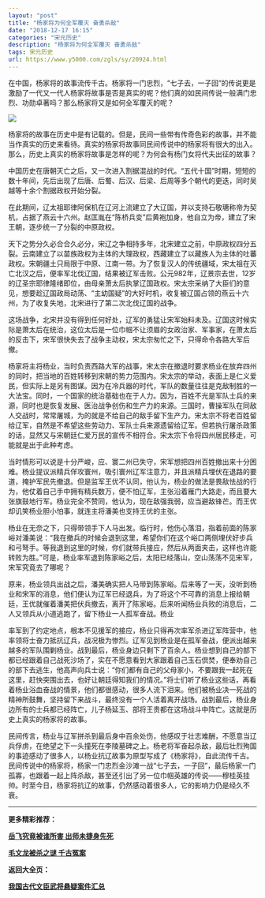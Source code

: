 ```yaml
---
layout: "post"
title: "杨家将为何全军覆灭 奋勇杀敌"
date: "2018-12-17 16:15"
categories: "宋元历史"
description: "杨家将为何全军覆灭 奋勇杀敌"
tags: 宋元历史
url: https://www.y5000.com/zgls/sy/20924.html
---
```






在中国，杨家将的故事流传千古。杨家将一门忠烈，“七子去，一子回”的传说更是激励了一代又一代人杨家将故事是否是真实的呢？他们真的如民间传说一般满门忠烈、功勋卓著吗？那么杨家将又是如何全军覆灭的呢？

![](https://img.y5000.com/uploads/allimg/170504/11-1F504102U3118.jpg)

杨家将的故事在历史中是有记载的。但是，民间一些带有传奇色彩的故事，并不能当作真实的历史来看待。真实的杨家将故事同民间传说中的杨家将有很大的出入。那么，历史上真实的杨家将故事是怎样的呢？为何会有杨门女将代夫出征的故事？

中国历史在唐朝灭亡之后，又一次进入割据混战的时代。“五代十国”时期，短短的数十年间，先后出现了后唐、后蜀、后汉、后梁、后周等多个朝代的更迭，同时吴越等十余个割据政权开始分裂。

在此期间，辽太祖耶律阿保机在辽河上流建立了大辽国，并以支持石敬瑭称帝为契机，占据了燕云十六州。赵匡胤在“陈桥兵变”后黄袍加身，他自立为帝，建立了宋王朝，逐步统一了分裂的中原政权。

天下之势分久必合合久必分，宋辽之争相持多年，北宋建立之前，中原政权四分五裂。云南建立了以苗族政权为主体的大理政权，西藏建立了以藏族人为主体的吐蕃政权。宋朝疆土只局限于中原、江南一带。为了恢复汉人的传统疆域，宋太祖在灭亡北汉之后，便率军北伐辽国，结果被辽军击败。公元982年，辽景宗去世，12岁的辽圣宗耶律隆绪即位，由母亲萧太后执掌辽国政权。宋太宗采纳了大臣们的意见，想要趁辽国政局动荡、“主幼国疑”的大好时机，收复被辽国占领的燕云十六州，为了收复失地，北宋进行了第二次北伐辽国的战争。

这场战争，北宋并没有得到任何好处，辽军的勇猛让宋军始料未及。辽国这时候实际是萧太后在统治，这位太后是一位巾帼不让须眉的女政治家、军事家，在萧太后的反击下，宋军很快失去了战争主动权，宋太宗匆忙之下，只得命令各路大军后撤。

杨家将主将杨业，当时负责西路大军的战事，宋太宗在撤退时要求杨业在放弃四州的同时，把当地的百姓转移到宋朝的势力范围内。宋太宗的举动，表面上是仁义爱民，但实际上是另有图谋。因为在冷兵器的时代，军队的数量往往是克敌制胜的一大法宝。同时，一个国家的统治基础也在于人力。因为，百姓不光是军队士兵的来源，同时也是恢复发展、医治战争创伤和生产力的来源。三国时，曹操军队在同敌人交战时，常常屠城，为的就是不给自己的敌手留下生产力。宋太宗不将老百姓留给辽军，自然是不希望这些劳动力、军队士兵来源遗留给辽军。但若执行屠杀政策的话，显然又与宋朝廷仁爱万民的宣传不相符合。宋太宗下令将四州居民移走，可能就是出于此种考虑。

当时情形可以说是十分严峻，应、寰二州已失守，宋军想把四州百姓撤出来十分困难。杨业提议派精兵佯攻寰州，吸引寰州辽军注意力，并且派精兵埋伏在退路的要道，掩护军民先撤退。但是监军王优不认同，他认为，杨业的做法是畏敌怯战的行为，他仗着自己手中拥有精兵数万，便不怕辽军，主张沿着雁门大路走，而且要大张旗鼓地行军。杨业完全不赞同，他认为，现在敌强我弱，应当避敌锋芒。而王优却讥笑杨业胆小怕事，就连主将潘美也支持王优的主张。

杨业在无奈之下，只得带领手下人马出发。临行时，他伤心落泪，指着前面的陈家峪对潘美说：“我在撤兵的时候会退到这里，希望你们在这个峪口两侧埋伏好步兵和弓弩手。等我退到这里的时候，你们就带兵接应，然后从两面夹击，这样也许能转败为胜。”可是，杨业率军退到陈家峪之后，太阳已经落山，空山荡荡不见宋军，宋军究竟去了哪呢？

原来，杨业领兵出战之后，潘美确实把人马带到陈家峪。后来等了一天，没听到杨业和宋军的消息，他们便认为辽军已经退兵，为了将这个不可靠的消息上报给朝廷，王优就催着潘美把伏兵撤去，离开了陈家峪。后来听闻杨业兵败的消息后，二人又领兵从小道逃跑了，留下杨业一人孤军奋战。杨业

率军到了约定地点，根本不见援军的接应，杨业只得再次率军杀进辽军阵营中，他率领将士奋力抵抗辽兵，战况极为惨烈。辽军见到杨业是在孤军奋战，便派出越来越多的军队围剿杨业。战到最后，杨业身边只剩下了百余人。杨业想到自己的部下都已经跟着自己战死沙场了，实在不愿意看到大家跟着自己玉石倶焚，便奉劝自己的部下去逃生，他高声向兵士说：“你们都有自己的父母家小，不要跟我一起死在这里，赶快突围出去，也好让朝廷得知我们的情况。”将士们听了杨业这些话，再看着杨业浴血奋战的情景，他们都很感动，很多人流下泪来。他们被杨业决一死战的精神所鼓舞，坚持留下来战斗，最终没有一个人活着离开战场。战到最后，杨业身边所有的士兵都已经阵亡，儿子杨延玉、部将王贵都在这场战斗中阵亡。这就是历史上真实的杨家将的故事。

民间传言，杨业与辽军拼杀到最后身中百余处伤，他感叹于壮志难酬，不愿意当辽兵俘虏，在绝望之下一头撞死在李陵墓碑之上。杨老将军奋起杀敌，最后壮烈殉国的事迹感动了很多人，以杨业抗辽故事为原型写成了《杨家将》，自此流传千古。民间传说中的杨家将，杨家一门忠烈金沙滩一战“七子去，一子回”，最后杨家一门孤寡，也跟着一起上阵杀敌，甚至还引出了另一位巾帼英雄的传说——穆桂英挂帅。时至今日，杨家将抗辽的故事，仍然感动着很多人，它的影响力仍是经久不衰。

* * *

**更多精彩推荐：**

[**岳飞究竟被谁所害 出师未捷身先死**](https://www.y5000.com/zgls/sy/20947.html)

[**毛文龙被杀之谜 千古冤案**](https://www.y5000.com/zgls/mq/20948.html)

**返回大全页：**

[**我国古代文臣武将悬疑案件汇总**](https://www.y5000.com/zgls/20959.html)
